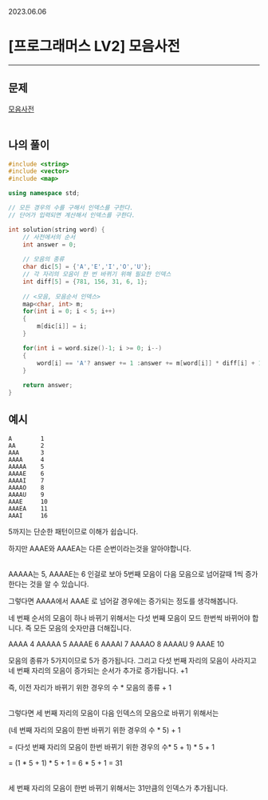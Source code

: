 2023.06.06

# __[프로그래머스 LV2] 모음사전__

----

## __문제__

[모음사전](https://school.programmers.co.kr/learn/courses/30/lessons/84512)<br><Br>


## __나의 풀이__
```c++
#include <string>
#include <vector>
#include <map>

using namespace std;

// 모든 경우의 수를 구해서 인덱스를 구한다.
// 단어가 입력되면 계산해서 인덱스를 구한다.

int solution(string word) {
    // 사전에서의 순서
    int answer = 0;
    
    // 모음의 종류
    char dic[5] = {'A','E','I','O','U'};
    // 각 자리의 모음이 한 번 바뀌기 위해 필요한 인덱스
    int diff[5] = {781, 156, 31, 6, 1};
    
    // <모음, 모음순서 인덱스>
    map<char, int> m;
    for(int i = 0; i < 5; i++)
    {
        m[dic[i]] = i;
    }

    for(int i = word.size()-1; i >= 0; i--)
    {
        word[i] == 'A'? answer += 1 :answer += m[word[i]] * diff[i] + 1;
    }
    
    return answer;
}
```
## 예시

    A        1
    AA       2
    AAA      3
    AAAA     4
    AAAAA    5
    AAAAE    6
    AAAAI    7
    AAAAO    8
    AAAAU    9
    AAAE     10
    AAAEA    11
    AAAI     16

 5까지는 단순한 패턴이므로 이해가 쉽습니다.

 하지만 AAAE와 AAAEA는 다른 순번이라는것을 알아야합니다.<BR><bR>

 AAAAA는 5, AAAAE는 6 인걸로 보아 5번째 모음이 다음 모음으로 넘어갈때 1씩 증가한다는 것을 알 수 있습니다.

 그렇다면 AAAA에서 AAAE 로 넘어갈 경우에는 증가되는 정도를 생각해봅니다.

 네 번째 순서의 모음이 하나 바뀌기 위해서는 다섯 번째 모음이 모드 한번씩 바뀌어야 합니다. 즉 모든 모음의 숫자만큼 더해집니다.

AAAA    4
AAAAA   5
AAAAE   6
AAAAI   7
AAAAO   8
AAAAU   9
AAAE    10

 모음의 종류가 5가지이므로 5가 증가됩니다. 그리고 다섯 번째 자리의 모음이 사라지고 네 번째 자리의 모음이 증가되는 순서가 추가로 증가됩니다. +1

 즉, 이전 자리가 바뀌기 위한 경우의 수 * 모음의 종류 + 1<BR><br>

 그렇다면 세 번째 자리의 모음이 다음 인덱스의 모음으로 바뀌기 위해서는

 (네 번째 자리의 모음이 한번 바뀌기 위한 경우의 수 * 5)  + 1

= (다섯 번째 자리의 모음이 한번 바뀌기 위한 경우의 수* 5 + 1) * 5 + 1

= (1 * 5 + 1) * 5 + 1 = 6 * 5 + 1 = 31<BR><br>

세 번째 자리의 모음이 한번 바뀌기 위해서는 31만큼의 인덱스가 추가됩니다.

